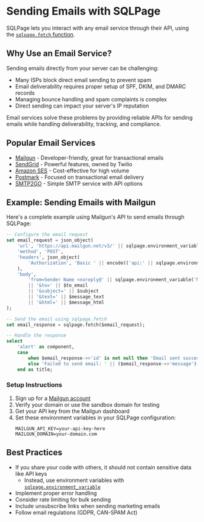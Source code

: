 # Sending Emails with SQLPage

SQLPage lets you interact with any email service through their API,
using the [`sqlpage.fetch` function](https://sql-page.com/functions.sql?function=fetch).

## Why Use an Email Service?

Sending emails directly from your server can be challenging:
- Many ISPs block direct email sending to prevent spam
- Email deliverability requires proper setup of SPF, DKIM, and DMARC records
- Managing bounce handling and spam complaints is complex
- Direct sending can impact your server's IP reputation

Email services solve these problems by providing reliable APIs for sending emails while handling deliverability, tracking, and compliance.

## Popular Email Services

- [Mailgun](https://www.mailgun.com/) - Developer-friendly, great for transactional emails
- [SendGrid](https://sendgrid.com/) - Powerful features, owned by Twilio
- [Amazon SES](https://aws.amazon.com/ses/) - Cost-effective for high volume
- [Postmark](https://postmarkapp.com/) - Focused on transactional email delivery
- [SMTP2GO](https://www.smtp2go.com/) - Simple SMTP service with API options

## Example: Sending Emails with Mailgun

Here's a complete example using Mailgun's API to send emails through SQLPage:

```sql
-- Configure the email request
set email_request = json_object(
    'url', 'https://api.mailgun.net/v3/' || sqlpage.environment_variable('MAILGUN_DOMAIN') || '/messages',
    'method', 'POST',
    'headers', json_object(
        'Authorization', 'Basic ' || encode(('api:' || sqlpage.environment_variable('MAILGUN_API_KEY'))::bytea, 'base64')
    ),
    'body', 
        'from=Sender Name <noreply@' || sqlpage.environment_variable('MAILGUN_DOMAIN') || '>'
        || '&to=' || $to_email
        || '&subject=' || $subject
        || '&text=' || $message_text
        || '&html=' || $message_html
);

-- Send the email using sqlpage.fetch
set email_response = sqlpage.fetch($email_request);

-- Handle the response
select 
    'alert' as component,
    case 
        when $email_response->>'id' is not null then 'Email sent successfully'
        else 'Failed to send email: ' || ($email_response->>'message')
    end as title;
```

### Setup Instructions

1. Sign up for a [Mailgun account](https://signup.mailgun.com/new/signup)
2. Verify your domain or use the sandbox domain for testing
3. Get your API key from the Mailgun dashboard
4. Set these environment variables in your SQLPage configuration:
   ```
   MAILGUN_API_KEY=your-api-key-here
   MAILGUN_DOMAIN=your-domain.com
   ```

## Best Practices

- If you share your code with others, it should not contain sensitive data like API keys
  - Instead, use environment variables with [`sqlpage.environment_variable`](https://sql-page.com/functions.sql?function=environment_variable)
- Implement proper error handling
- Consider rate limiting for bulk sending
- Include unsubscribe links when sending marketing emails
- Follow email regulations (GDPR, CAN-SPAM Act)
